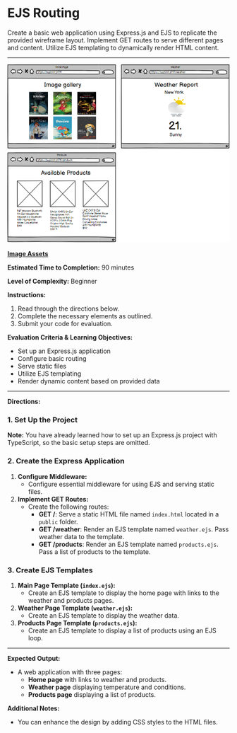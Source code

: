 # EJS Routing

Create a basic web application using Express.js and EJS to replicate the provided wireframe layout.
Implement GET routes to serve different pages and content.
Utilize EJS templating to dynamically render HTML content.

---

![EJS Routing](/10%20-%20Assets/EJSRouting.png)

[**Image Assets**](https://drive.google.com/file/d/11CKo4D0aiGPdYYKCNWbxu2K6dRBcLqsH/view?usp=sharing)

**Estimated Time to Completion:** 90 minutes

**Level of Complexity:** Beginner

**Instructions:**

1. Read through the directions below.
2. Complete the necessary elements as outlined.
3. Submit your code for evaluation.

**Evaluation Criteria & Learning Objectives:**

- Set up an Express.js application
- Configure basic routing
- Serve static files
- Utilize EJS templating
- Render dynamic content based on provided data

---

**Directions:**

### 1. Set Up the Project

**Note:** You have already learned how to set up an Express.js project with TypeScript, so the basic setup steps are omitted.

### 2. Create the Express Application

1. **Configure Middleware:**
    - Configure essential middleware for using EJS and serving static files.
2. **Implement GET Routes:**
    - Create the following routes:
        - **GET /**: Serve a static HTML file named `index.html` located in a `public` folder.
        - **GET /weather**: Render an EJS template named `weather.ejs`. Pass weather data to the template.
        - **GET /products**: Render an EJS template named `products.ejs`. Pass a list of products to the template.

### 3. Create EJS Templates

1. **Main Page Template (`index.ejs`):**
    - Create an EJS template to display the home page with links to the weather and products pages.
2. **Weather Page Template (`weather.ejs`):**
    - Create an EJS template to display the weather data.
3. **Products Page Template (`products.ejs`):**
    - Create an EJS template to display a list of products using an EJS loop.

---

**Expected Output:**

- A web application with three pages:
    - **Home page** with links to weather and products.
    - **Weather page** displaying temperature and conditions.
    - **Products page** displaying a list of products.

**Additional Notes:**

- You can enhance the design by adding CSS styles to the HTML files.